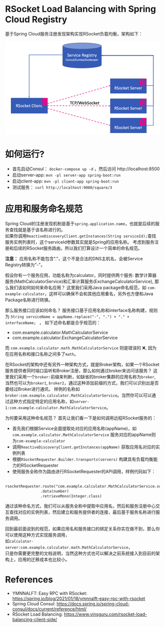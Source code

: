 RSocket Load Balancing with Spring Cloud Registry
=================================================

基于Spring Cloud服务注册发现架构实现RSocket负载均衡，架构如下：

![LoadBalance Structure](./loadbalance-structure.png)

# 如何运行?

* 首先启动Consul： `docker-compose up -d` ，然后访问 http://localhost:8500
* 启动server-app: `mvn -pl server-app spring-boot:run`
* 启动client-app: `mvn -pl client-app spring-boot:run`
* 测试服务： `curl http://localhost:9080/square/3`


# 应用和服务命名规范
Spring Cloud的注册发现机制是基于`spring.application.name`，也就是后续的服务查找就是基于该名称进行的。  
如果你调用`ReactiveDiscoveryClient.getInstances(String serviceId);`查找服务实例列表时，这个serviceId参数其实就是Spring的应用名称。
考虑到服务注册和后续的RSocket服务路由，所以我们打算设计一个简单的命名规范。

**注意：** 应用名称不能包含"."，这个不是合法的DNS主机名，会被Service Registry转换为"-"。

假设你有一个服务应用，功能名称为calculator，同时提供两个服务: 数学计算器服务(MathCalculatorService)和汇率计算服务(ExchangeCalculatorService),
那么我们该如何如何来命名应用？ 这里我们采用Java package命名规范，如 `com-example-calculator`，这样可以确保不会和其他应用重名，另外也方便和Java Package名称进行转换。

那么服务接口应该如何命名？ 服务接口基于应用名称和interface名称构建，规则为 `String serviceName = appName.replace("-", ".") + "." + interfaceName; ` ，
如下述命名都是合乎规范的：

* com.example.calculator.MathCalculatorService
* com.example.calculator.ExchangeCalculatorService

而 `com.example.calculator.math.MathCalculatorService` 则是错误的 :x:, 因为在应用名称和接口名称之间多了`math`。

在RSocket的架构中还有另外一种架构方式，就是Broker架构，如果一个RSocket服务提供者同时端口监听和Broker注册，那么如何通过broker来访问该服务？
这里我们采用一个`broker:`前缀来判断，如缺省的broker集群的应用名称为`broker`, 当然也可以为`broker1`, `broker2`，通过这种添加前缀的方式，我们可以识别出是否要经过Broker进行通讯，
样例的名称如 `broker:com.example.calculator.MathCalculatorService`。当然你可以可以通过这种方式指定特定的应用名称，如`server-1:com.example.calculator.MathCalculatorService`。

为何要采用这种命名规范？ 首先让我们看一下是如何调用远程RSocket服务的：

* 首先我们根据Service全面提取处对应的应用名称(appName)，如 `com.example.calculator.MathCalculatorService` 服务对应的appName则为`com-example-calculator`
* 调用`ReactiveDiscoveryClient.getInstances(appName)` 获取应用名对应的实例列表
* 根据`RSocketRequester.Builder.transports(servers)` 构建具有负载均衡能力的RSocketRequester
* 使用服务全称作为路由进行RSocketRequester的API调用，样例代码如下：

```
 rsocketRequester.route("com.example.calculator.MathCalculatorService.square")
                .data(number)
                .retrieveMono(Integer.class)
```

通过该种命名方式，我们可以从服务全称中提取中应用名，然后和服务注册中心交互查找对应的实例列表，然后建立和服务提供者的连接，最后基于服务名称进行服务调用。

回到最前面说到的规范，如果应用名和服务接口的绑定关系你实在做不到，那么你可以使用这种方式实现服务调用，  
如`calculator-server:com.example.calculator.math.MathCalculatorService`，  
只是你需要更完整的文档说明，当然这种方式也可以解决之前系统接入到目前的架构上，应用的迁移成本也比较小。


# References

* YMNNALFT: Easy RPC with RSocket: https://spring.io/blog/2021/01/18/ymnnalft-easy-rpc-with-rsocket
* Spring Cloud Consul: https://docs.spring.io/spring-cloud-consul/docs/current/reference/html/
* RSocket Load Balancing: https://www.vinsguru.com/rsocket-load-balancing-client-side/

